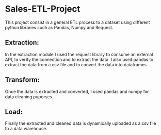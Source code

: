 # Sales-ETL-Project

This project consist in a general ETL process to a dataset using different python libraries such as Pandas, Numpy and Request. 

## Extraction: 
In the extraction module I used the request library to consume an external API, to verify the connection and to extract the data. I also used pandas to extract the data from a csv file and to convert the data into dataframes.

## Transform:
Once the data is extracted and converted, I used pandas and numpy for data cleaning puporses. 

## Load:
Finally the extracted and cleaned data is dynamically uploaded as a csv file to a data warehouse.
